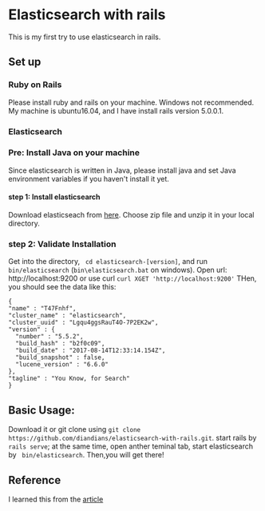 # Elasticsearch with rails

This is my first try to use elasticsearch in rails.

## Set up
### Ruby on Rails
Please install ruby and rails on your machine. Windows not recommended. My machine is ubuntu16.04, and I have install rails version 5.0.0.1.

### Elasticsearch 
### Pre: Install Java on your machine
  Since elasticsearch is written in Java, please install java and set Java environment variables if you haven't install it yet.
#### step 1: Install elasticsearch
  Download elasticseach from [here](https://www.elastic.co/downloads/elasticsearch). Choose zip file and unzip it in your local directory.
### step 2: Validate Installation
  Get into the directory, ``` cd elasticsearch-[version]```, and run ``` bin/elasticsearch ``` (```bin\elasticsearch.bat``` on windows). Open url: http://localhost:9200 or use curl ``` curl XGET 'http://localhost:9200' ``` THen, you should see the data like this:
  ```
  {
  "name" : "T47Fnhf",
  "cluster_name" : "elasticsearch",
  "cluster_uuid" : "Lgqu4ggsRauT4O-7P2EK2w",
  "version" : {
    "number" : "5.5.2",
    "build_hash" : "b2f0c09",
    "build_date" : "2017-08-14T12:33:14.154Z",
    "build_snapshot" : false,
    "lucene_version" : "6.6.0"
  },
  "tagline" : "You Know, for Search"
}
```
## Basic Usage:
Download it or git clone using ``` git clone https://github.com/diandians/elasticsearch-with-rails.git ```. start rails by ``` rails serve```; at the same time, open anther teminal tab, start elasticsearch by ``` bin/elasticsearch```. Then,you will get there!

## Reference 
I learned this from the [article](https://www.sitepoint.com/full-text-search-rails-elasticsearch/)
